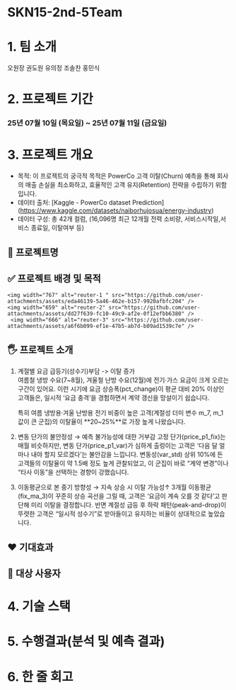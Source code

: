 # SKN15-2nd-5Team

# 1. 팀 소개
 오원장
 권도원
 유의정
 조솔찬
 홍민식



# 2. 프로젝트 기간
###  25년 07월 10일 (목요일) ~ 25년 07월 11일 (금요일) 


# 3. 프로젝트 개요
- 목적: 이 프로젝트의 궁극적 목적은 PowerCo 고객 이탈(Churn) 예측을 통해 회사의 매출 손실을 최소화하고, 
  효율적인 고객 유지(Retention) 전략을 수립하기 위함입니다.
- 데이터 출처: [Kaggle - PowerCo dataset Prediction]
(https://www.kaggle.com/datasets/naiborhujosua/energy-industry)
- 데이터 구성: 총 42개 컬럼, (16,096명 최근 12개월 전력 소비량, 서비스시작일,서비스 종료일, 이탈여부 등)


## 📕 프로젝트명


## ✅ 프로젝트 배경 및 목적

    <img width="767" alt="reuter-1 " src="https://github.com/user-attachments/assets/eda46139-5a46-462e-b157-9920afbfc204" />
    <img width="659" alt="reuter-2" src="https://github.com/user-attachments/assets/dd27f639-fc10-49c9-af2e-0f12efbb6380" />
     <img width="666" alt="reuter-3" src="https://github.com/user-attachments/assets/a6f6b099-ef1e-47b5-ab7d-b09ad1539c7e" />




## 🖐️ 프로젝트 소개
1. 계절별 요금 급등기(성수기)부담 -> 이탈 증가  
     여름철 냉방 수요(7~8월),  겨울철 난방 수요(12월)에 전기·가스 요금이 크게 오르는 구간이 있어요.
    이런 시기에 요금 상승폭(pct_change)이 
    평균 대비 20% 이상인 고객들은, 일시적 ‘요금 충격’을 경험하면서 계약 갱신을 망설이기 쉽습니다.
    
    특히 여름 냉방용·겨울 난방용 전기 비중이 높은 고객(계절성 더미 변수 m_7, m_1 값이 큰 군집)의 
    이탈율이 **20~25%**로 가장 높게 나왔습니다.
    
 2. 변동 단가의 불안정성 → 예측 불가능성에 대한 거부감
고정 단가(price_p1_fix)는 매월 비슷하지만, 변동 단가(price_p1_var)가 심하게 출렁이는 고객은 ‘다음 달 얼마나 내야 할지 모르겠다’는 불안감을 느낍니다.
  변동성(var_std) 상위 10%에 든 고객들의 이탈율이 약 1.5배 정도 높게 관찰되었고, 이 군집이 바로 “계약 변경”이나 “타사 이동”을 선택하는 경향이 강했습니다.
 
 3. 이동평균으로 본 중기 방향성 → 지속 상승 시 이탈 가능성↑
  3개월 이동평균(fix_ma_3)이 꾸준히 상승 곡선을 그릴 때, 고객은 ‘요금이 계속 오를 것 같다’고 판단해 미리 이탈을 결정합니다.
  반면 계절성 급등 후 하락 패턴(peak-and-drop)이 뚜렷한 고객은 “일시적 성수기”로 받아들이고 유지하는 비율이 상대적으로 높았습니다.

## ❤️ 기대효과

## 👤 대상 사용자



# 4. 기술 스택



# 5. 수행결과(분석 및 예측 결과)



# 6. 한 줄 회고


